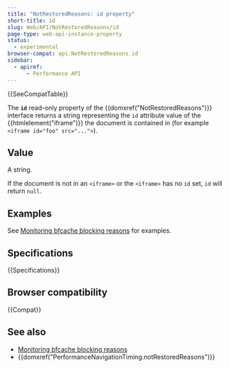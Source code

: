 ```yaml
---
title: "NotRestoredReasons: id property"
short-title: id
slug: Web/API/NotRestoredReasons/id
page-type: web-api-instance-property
status:
  - experimental
browser-compat: api.NotRestoredReasons.id
sidebar:
  - apiref:
      - Performance API
---
```


{{SeeCompatTable}}

The **`id`** read-only property of the
{{domxref("NotRestoredReasons")}} interface returns a string representing the `id` attribute value of the {{htmlelement("iframe")}} the document is contained in (for example `<iframe id="foo" src="...">`).

## Value

A string.

If the document is not in an `<iframe>` or the `<iframe>` has no `id` set, `id` will return `null`.

## Examples

See [Monitoring bfcache blocking reasons](/en-US/docs/Web/API/Performance_API/Monitoring_bfcache_blocking_reasons) for examples.

## Specifications

{{Specifications}}

## Browser compatibility

{{Compat}}

## See also

- [Monitoring bfcache blocking reasons](/en-US/docs/Web/API/Performance_API/Monitoring_bfcache_blocking_reasons)
- {{domxref("PerformanceNavigationTiming.notRestoredReasons")}}

